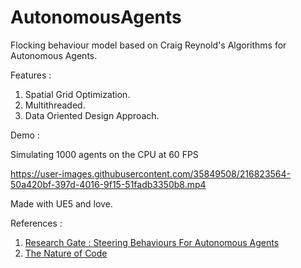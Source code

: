# AutonomousAgents
 Flocking behaviour model based on Craig Reynold's Algorithms for Autonomous Agents.

Features :
1. Spatial Grid Optimization.
2. Multithreaded.
3. Data Oriented Design Approach.

Demo :

Simulating 1000 agents on the CPU at 60 FPS

https://user-images.githubusercontent.com/35849508/216823564-50a420bf-397d-4016-9f15-51fadb3350b8.mp4


Made with UE5 and love.

References :

1. [Research Gate : Steering Behaviours For Autonomous Agents](https://www.researchgate.net/publication/2495826_Steering_Behaviors_For_Autonomous_Characters)
2. [The Nature of Code](https://natureofcode.com/)
